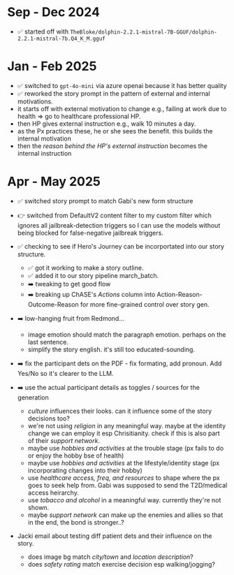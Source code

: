 # Sep - Dec 2024
- ✅ started off with `TheBloke/dolphin-2.2.1-mistral-7B-GGUF/dolphin-2.2.1-mistral-7b.Q4_K_M.gguf`

# Jan - Feb 2025
- ✅ switched to `gpt-4o-mini` via azure openai because it has better quality
- ✅ reworked the story prompt in the pattern of external and internal motivations. 
 - it starts off with external motivation to change e.g., failing at work due to health => go to healthcare professional HP.
 - then HP gives external instruction e.g., walk 10 minutes a day.
 - as the Px practices these, he or she sees the benefit. this builds the internal motivation
 - then the _reason behind the HP's external instruction_ becomes the internal instruction

# Apr - May 2025
- ✅ switched story prompt to match Gabi's new form structure
- 👉 switched from DefaultV2 content filter to my custom filter which ignores all jailbreak-detection triggers so I can use the models without being blocked for false-negative jailbreak triggers.
- ✅ checking to see if Hero's Journey can be incorportated into our story structure.
    - ✅ got it working to make a story outline.
    - ✅ added it to our story pipeline march_batch.
    - ➡️ tweaking to get good flow
    - ➡️ breaking up ChASE's _Actions_ column into Action-Reason-Outcome-Reason for more fine-grained control over story gen.
- ➡️ low-hanging fruit from Redmond...
    - image emotion should match the paragraph emotion. perhaps on the last sentence.
    - simplify the story english. it's still too educated-sounding.
- ➡️ fix the participant dets on the PDF - fix formating, add pronoun. Add Yes/No so it's clearer to the LLM.
- ➡️ use the actual participant details as toggles / sources for the generation
    - _culture_ influences their looks. can it influence some of the story decisions too?
    - we're not using _religion_ in any meaningful way. maybe at the identity change we can employ it esp Chrisitianity. check if this is also part of their _support network_.
    - maybe use _hobbies and activities_ at the trouble stage (px fails to do or enjoy the hobby bse of health)
    - maybe use _hobbies and activities_ at the lifestyle/identity stage (px incorporating changes into their hobby)
    - use _healthcare access, freq, and resources_ to shape where the px goes to seek help from. Gabi was supposed to send the T2D/medical access heirarchy.
    - use _tobacco and alcohol_ in a meaningful way. currently they're not shown.
    - maybe _support network_ can make up the enemies and allies so that in the end, the bond is stronger..?

- Jacki email about testing diff patient dets and their influence on the story.
    - does image bg match _city/town_ and _location description_?
    - does _safety rating_ match exercise decision esp walking/jogging?

